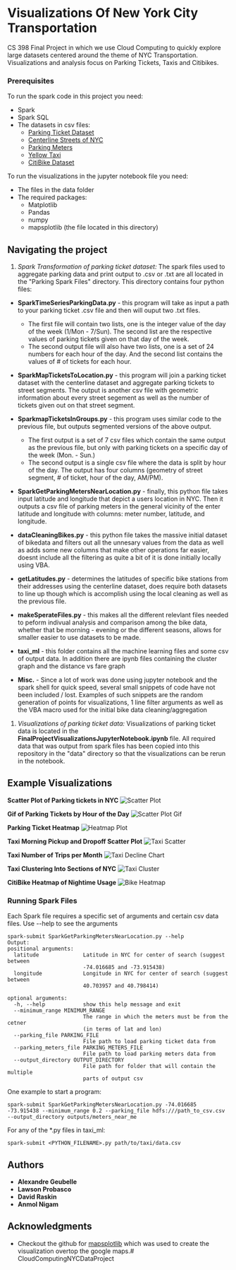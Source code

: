 # Visualizations Of New York City Transportation

CS 398 Final Project in which we use Cloud Computing to quickly explore large datasets centered around the theme of NYC Transportation. Visualizations and analysis focus on Parking Tickets, Taxis and Citibikes.

### Prerequisites

To run the spark code in this project you need:
* Spark
* Spark SQL
* The datasets in csv files:
    * [Parking Ticket Dataset](https://data.cityofnewyork.us/City-Government/Parking-Violations-Issued-Fiscal-Year-2018/pvqr-7yc4)
    * [Centerline Streets of NYC](https://data.cityofnewyork.us/City-Government/NYC-Street-Centerline-CSCL-/exjm-f27b)
    * [Parking Meters](https://data.cityofnewyork.us/Transportation/Parking-Meters/5jsj-cq4s/about)
    * [Yellow Taxi](https://data.cityofnewyork.us/Transportation/2014-Yellow-Taxi-Trip-Data/gn7m-em8n)
    * [CitiBike Dataset](https://www.citibikenyc.com/system-data)

To run the visualizations in the jupyter notebook file you need:
* The files in the data folder
* The required packages:
  * Matplotlib
  * Pandas
  * numpy
  * mapsplotlib (the file located in this directory)

## Navigating the project

1. *Spark Transformation of parking ticket dataset:*
The spark files used to aggregate parking data and print output to .csv or .txt are all located in the "Parking Spark Files" directory. This directory contains four python files:
  * **SparkTimeSeriesParkingData.py** - this program will take as input a path to your parking ticket .csv file and then will ouput two .txt files. 
      * The first file will contain two lists, one is the integer value of the day of the week (1/Mon - 7/Sun). The second list are the respective values of parking tickets given on that day of the week.
      * The second output file will also have two lists, one is a set of 24 numbers for each hour of the day. And the second list contains the values of # of tickets for each hour.
  * **SparkMapTicketsToLocation.py** - this program will join a parking ticket dataset with the centerline dataset and aggregate parking tickets to street segments. The output is another csv file with geometric information about every street segement as well as the number of tickets given out on that street segment.
  * **SparkmapTicketsInGroups.py** - this program uses similar code to the previous file, but outputs segmented versions of the above output.
      * The first output is a set of 7 csv files which contain the same output as the previous file, but only with parking tickets on a specific day of the week (Mon. - Sun.)
      * The second output is a single csv file where the data is split by hour of the day. The output has four columns (geometry of street segment, # of ticket, hour of the day, AM/PM).
  * **SparkGetParkingMetersNearLocation.py** - finally, this python file takes input latitude and longitude that depict a users location in NYC. Then it outputs a csv file of parking meters in the general vicinity of the enter latitude and longitude with columns: meter number, latitude, and longitude.

  * **dataCleaningBikes.py** - this python file takes the massive initial dataset of bikedata and filters out all the unnesary values from the data as well as adds some new columns that make other operations far easier, doesnt include all the filtering as quite a bit of it is done initially locally using VBA.

  * **getLatitudes.py** - determines the latitudes of specific bike stations from their addresses using the centerline dataset, does require both datasets to line up though which is accomplish using the local cleaning as well as the previous file.

  * **makeSperateFiles.py** - this makes all the different relevlant files needed to peform indivual analysis and comparison among the bike data, whether that be morning - evening or the different seasons, allows for smaller easier to use datasets to be made.
    
  * **taxi_ml** - this folder contains all the machine learning files and some csv of output data. In addition there are ipynb files containing the cluster graph and the distance vs fare graph

  * **Misc.** - Since a lot of work was done using jupyter notebook and the spark shell for quick speed, several small snippets of code have not been included / lost. Examples of such snippets are the random generation of points for visualizations, 1 line filter arguments as well as the VBA macro used for the initial bike data cleaning/aggregation

1. *Visualizations of parking ticket data:* Visualizations of parking ticket data is located in the   **FinalProjectVisualizationsJupyterNotebook.ipynb** file. All required data that was output from spark files has been copied into this repository in the "data" directory so that the visualizations can be rerun in the notebook.




## Example Visualizations

**Scatter Plot of Parking tickets in NYC**
![Scatter Plot](Visualizations/ParkingTickets/StaticParkingScatter.png)

**Gif of Parking Tickets by Hour of the Day**
![Scatter Plot Gif](Visualizations/ParkingTickets/GifFullMapLargerByHour.gif)

**Parking Ticket Heatmap**
![Heatmap Plot](Visualizations/ParkingTickets/heatmap_large.png)

**Taxi Morning Pickup and Dropoff Scatter Plot**
![Taxi Scatter](Visualizations/Taxi/pickupsDropoffsTogether.png)

**Taxi Number of Trips per Month**
![Taxi Decline Chart](Visualizations/Taxi/TaxiDeclineByMonth.png)

**Taxi Clustering Into Sections of NYC**
![Taxi Cluster](Visualizations/Taxi/taxiClustering.png)

**CitiBike Heatmap of Nightime Usage**
![Bike Heatmap](Visualizations/CitiBike/bikes_night.png)

### Running Spark Files

Each Spark file requires a specific set of arguments and certain csv data files.
Use --help to see the arguments

```
spark-submit SparkGetParkingMetersNearLocation.py --help
Output:
positional arguments:
  latitude              Latitude in NYC for center of search (suggest between
                        -74.016685 and -73.915438)
  longitude             Longitude in NYC for center of search (suggest between
                        40.703957 and 40.798414)

optional arguments:
  -h, --help            show this help message and exit
  --minimum_range MINIMUM_RANGE
                        The range in which the meters must be from the cetner
                        (in terms of lat and lon)
  --parking_file PARKING_FILE
                        File path to load parking ticket data from
  --parking_meters_file PARKING_METERS_FILE
                        File path to load parking meters data from
  --output_directory OUTPUT_DIRECTORY
                        File path for folder that will contain the multiple
                        parts of output csv
```

One example to start a program:

```
spark-submit SparkGetParkingMetersNearLocation.py -74.016685 -73.915438 --minimum_range 0.2 --parking_file hdfs:///path_to_csv.csv --output_directory outputs/meters_near_me
```

For any of the *.py files in taxi_ml:
```
spark-submit <PYTHON_FILENAME>.py path/to/taxi/data.csv
```
## Authors

* **Alexandre Geubelle**
* **Lawson Probasco**
* **David Raskin**
* **Anmol Nigam**

## Acknowledgments
* Checkout the github for [mapsplotlib](https://github.com/tcassou/mapsplotlib) which was used to create the visualization overtop the google maps.# CloudComputingNYCDataProject
